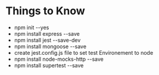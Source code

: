 # Things to Know
- npm init --yes
- npm install express --save
- npm install jest --save-dev
- npm install mongoose --save 
- create jest.config.js file to set test Environement to node
- npm install node-mocks-http --save
- npm install supertest --save